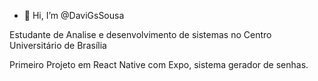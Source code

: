 - 👋 Hi, I’m @DaviGsSousa


Estudante de Analise e desenvolvimento de sistemas no Centro Universitário de Brasília

Primeiro Projeto em React Native com Expo, sistema gerador de senhas.
